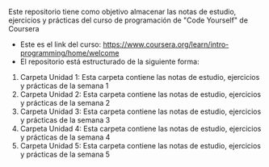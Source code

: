 Este repositorio tiene como objetivo almacenar las notas de estudio, ejercicios y prácticas del curso de programación de "Code Yourself" de Coursera

- Este es el link del curso: https://www.coursera.org/learn/intro-programming/home/welcome 
- El repositorio está estructurado de la siguiente forma:

1. Carpeta Unidad 1: Esta carpeta contiene las notas de estudio, ejercicios y prácticas de la semana 1
2. Carpeta Unidad 2: Esta carpeta contiene las notas de estudio, ejercicios y prácticas de la semana 2
3. Carpeta Unidad 3: Esta carpeta contiene las notas de estudio, ejercicios y prácticas de la semana 3
4. Carpeta Unidad 4: Esta carpeta contiene las notas de estudio, ejercicios y prácticas de la semana 4
5. Carpeta Unidad 5: Esta carpeta contiene las notas de estudio, ejercicios y prácticas de la semana 5